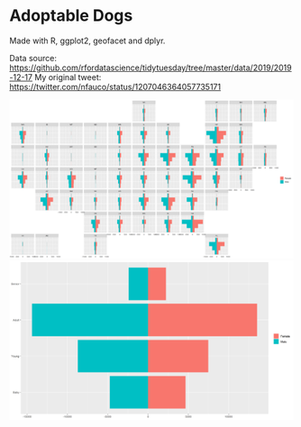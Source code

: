 # Adoptable Dogs

Made with R, ggplot2, geofacet and dplyr.

Data source: https://github.com/rfordatascience/tidytuesday/tree/master/data/2019/2019-12-17
My original tweet: https://twitter.com/nfauco/status/1207046364057735171

![](dog_pyramid_state.png)
![](dog_pyramid.png)
